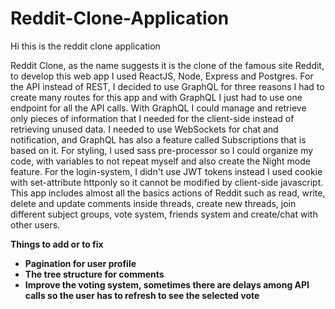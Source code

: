 # Reddit-Clone-Application

Hi this is the reddit clone application

Reddit Clone, as the name suggests it is the clone of the famous site Reddit, to develop this web app I used ReactJS, Node, Express and Postgres.
For the API instead of REST,  I decided to use GraphQL for three reasons
I had to create many routes for this app and with GraphQL I just had to use one endpoint for all the API calls.
With GraphQL I could manage and retrieve only pieces of information that I needed for the client-side instead of retrieving unused data.
I needed to use WebSockets for chat and notification, and GraphQL has also a feature called Subscriptions that is based on it.
For styling, I used sass pre-processor so I could organize my code,
with variables to not repeat myself and also create the Night mode feature.
For the login-system, I didn't use JWT tokens instead I used cookie with set-attribute httponly so it cannot be modified by client-side javascript.
This app includes almost all the basics actions of Reddit such as read, write, delete and update comments inside threads, create new threads, join different subject groups, vote system, friends system and create/chat with other users.<br/>


<b>Things to add or to fix<b/><br/>
  <ul>
    <li>Pagination for user profile</li>
    <li>The tree structure for comments</li>
    <li>Improve the voting system, sometimes there are delays among API calls so the user has to refresh to see the selected vote</li>
  </ul>
